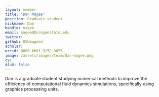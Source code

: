 ```yaml
---
layout: member
title: "Dan Magee"
position: Graduate student
nickname: Dan
handle: magee
email: mageed@oregonstate.edu
twitter:
github: OSUmageed
scholar:
orcid: 0000-0001-9152-3656
image: /assets/images/team/dan-magee.png
cv:
alum: false
---
```

Dan is a graduate student studying numerical methods to improve the efficiency of computational fluid dynamics simulations, specifically using graphics processing units.


[Oregon State University]: http://oregonstate.edu/
[School of Mechanical, Industrial, and Manufacturing Engineering]: http://mime.oregonstate.edu
